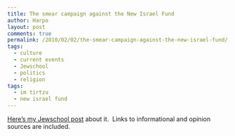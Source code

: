 ```yaml
---
title: The smear campaign against the New Israel Fund
author: Harpo
layout: post
comments: true
permalink: /2010/02/02/the-smear-campaign-against-the-new-israel-fund/
tags:
  - culture
  - current events
  - Jewschool
  - politics
  - religion
tags:
  - im tirtzu
  - new israel fund
---
```

<a href="http://jewschool.com/2010/02/02/20438/how-is-this-smear-campaign-different-from-all-other-smear-campaigns/" target="_blank">Here&#8217;s my Jewschool post</a> about it.  Links to informational and opinion sources are included.